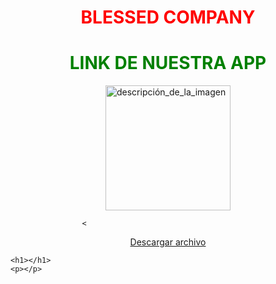   <h1 style="color: RED; text-align: center;">BLESSED COMPANY</h1>

<html>
<head>
	<title>Fondo animado</title>
	<style>
		h1 {
			color: red;
			text-align: center;
		}
		body {
			background-image: url('http://www.solofondos.com/wp-content/uploads/2015/11/fondos-de-pantalla-en-movimiento-para-celular-1.gif');
			background-repeat: repeat;
		}
	</style>
</head>
<body>
  <h1 style="color: GREEN; text-align: center;">LINK DE NUESTRA APP</h1>
  
<img src="[https://www.appcreator24.com/srv/imgs/gen/2622877_splash.png?ts=1684087819](https://i.ibb.co/h8HpB8S/250-X-250.png)" alt="descripción_de_la_imagen" width="200" height="200" style="display:block; margin:auto;">

                    < 
 <center><a href="https://download2266.mediafire.com/1spy8tk8q4pgYc8xWjCq-aSfihAQDg37ozQQCWtGL2ilBFpdhycHhyFmCS5i44yFdw1svAsAcRui2DqAshLe3RFh8v9FWRAXrdMV0QJO6mATxRVcurD4oEzaVcQ8U0xVRcbm9RcOz7eLrkzLveSVISPFXBIYommms3i8bjTx-UsRRg/z4w50zfiaaz8maw/Blessed+v5.apk" download>Descargar archivo</a></center>

	<h1></h1>
	<p></p>
</body>
</html>
